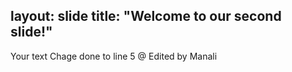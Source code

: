 layout: slide
title: "Welcome to our second slide!"
---
Your text
Chage done to line 5 @
Edited by Manali
